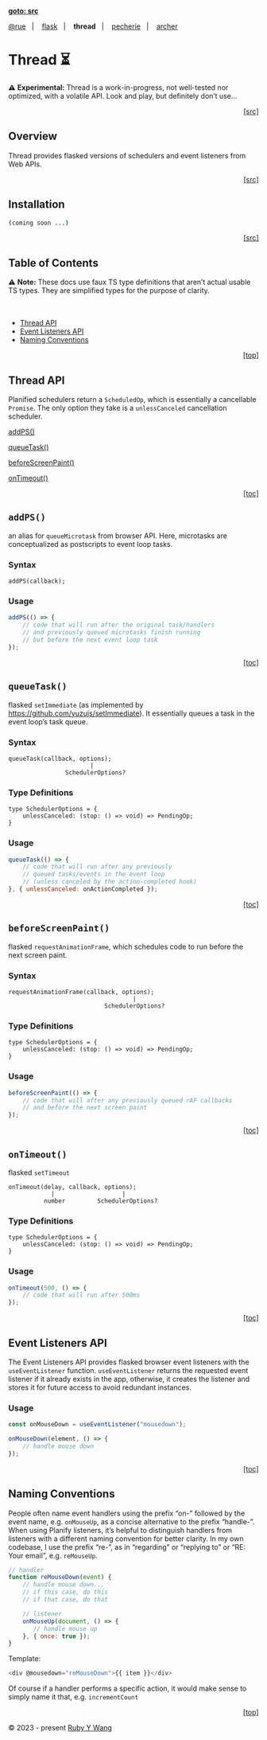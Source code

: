 <nav><a id="readme-top" href="#"><b>goto: src</b></a></nav>

[@rue](https://github.com/ruby-cube/rue#readme-top)  &nbsp;&nbsp;|&nbsp; &nbsp;  [flask](https://github.com/ruby-cube/rue/tree/main/packages/flask#readme-top)  &nbsp;&nbsp;|&nbsp; &nbsp; **thread**  &nbsp;&nbsp;|&nbsp; &nbsp; [pecherie](https://github.com/ruby-cube/rue/tree/main/packages/pecherie#readme-top)  &nbsp;&nbsp;|&nbsp; &nbsp; [archer](https://github.com/ruby-cube/rue/tree/main/packages/archer#readme-top)
# Thread ⏳

<aside>
⚠️ <b>Experimental:</b> Thread is a work-in-progress, not well-tested nor optimized, with a volatile API. Look and play, but definitely don’t use…
</aside>

<p align="right"><a href="#">[src]</a></p>

## Overview

Thread provides flasked versions of schedulers and event listeners from Web APIs.

<p align="right"><a href="#">[src]</a></p>

## Installation

```bash
(coming soon ...)
```
<p align="right"><a href="#">[src]</a></p>

## Table of Contents

<aside>
⚠️ <b>Note:</b> These docs use faux TS type definitions that aren’t actual usable TS types. They are simplified types for the purpose of clarity.
</aside>
</br>
</br>

- [Thread API](#thread-api)
- [Event Listeners API](#event-listeners-api)
- [Naming Conventions](#naming-conventions)
<p align="right"><a href="#readme-top">[top]</a></p>

## Thread API

Planified schedulers return a `ScheduledOp`, which is essentially a cancellable `Promise`. The only option they take is a `unlessCanceled` cancellation scheduler.

[addPS()](#addps) 

[queueTask()](#queuetask)

[beforeScreenPaint()](#beforescreenpaint)

[onTimeout()](#ontimeout)

<p align="right"><a href="#table-of-contents">[toc]</a></p>

## `addPS()` 

an alias for `queueMicrotask` from browser API. Here, microtasks are conceptualized as postscripts to event loop tasks.

### Syntax
```tsx
addPS(callback);
```

### Usage

```js
addPS(() => {
    // code that will run after the original task/handlers 
    // and previously queued microtasks finish running
    // but before the next event loop task
});
```
<p align="right"><a href="#table-of-contents">[toc]</a></p>

## `queueTask()`

flasked `setImmediate` (as implemented by https://github.com/yuzujs/setImmediate). It essentially queues a task in the event loop’s task queue.

### Syntax
```tsx
queueTask(callback, options);
                       |
                SchedulerOptions?
```

### Type Definitions
```tsx
type SchedulerOptions = {
    unlessCanceled: (stop: () => void) => PendingOp;
}
```

### Usage

```js
queueTask(() => {
    // code that will run after any previously 
    // queued tasks/events in the event loop
    // (unless canceled by the action-completed hook)
}, { unlessCanceled: onActionCompleted });
```
<p align="right"><a href="#table-of-contents">[toc]</a></p>

## `beforeScreenPaint()`

flasked `requestAnimationFrame`, which schedules code to run before the next screen paint.

### Syntax
```tsx
requestAnimationFrame(callback, options);
                                   |
                           SchedulerOptions?
```

### Type Definitions
```tsx
type SchedulerOptions = {
    unlessCanceled: (stop: () => void) => PendingOp;
}
```

### Usage

```js
beforeScreenPaint(() => {
    // code that will after any previously queued rAF callbacks
    // and before the next screen paint
});
```
<p align="right"><a href="#table-of-contents">[toc]</a></p>

## `onTimeout()`

flasked `setTimeout`

```tsx
onTimeout(delay, callback, options);
            |                   |
          number         SchedulerOptions?
```

### Type Definitions
```tsx
type SchedulerOptions = {
    unlessCanceled: (stop: () => void) => PendingOp;
}
```

### Usage

```js
onTimeout(500, () => {
    // code that will run after 500ms
});
```

<p align="right"><a href="#table-of-contents">[toc]</a></p>

## Event Listeners API

The Event Listeners API provides flasked browser event listeners with the `useEventListener` function. `useEventListener` returns the requested event listener if it already exists in the app, otherwise, it creates the listener and stores it for future access to avoid redundant instances.

### Usage

```js
const onMouseDown = useEventListener("mousedown");

onMouseDown(element, () => {
    // handle mouse down
});
```
<p align="right"><a href="#table-of-contents">[toc]</a></p>

## Naming Conventions

People often name event handlers using the prefix “on-” followed by the event name, e.g. `onMouseUp`, as a concise alternative to the prefix “handle-”. When using Planify listeners, it’s helpful to distinguish handlers from listeners with a different naming convention for better clarity. In my own codebase, I use the prefix “re-”, as in “regarding” or “replying to” or “RE: Your email”, e.g. `reMouseUp`. 

```js
// handler
function reMouseDown(event) {
    // handle mouse down...
    // if this case, do this
    // if that case, do that

    // listener
    onMouseUp(document, () => {
       // handle mouse up
    }, { once: true });
}
```

Template:

```ts
<div @mousedown="reMouseDown">{{ item }}</div>
```

Of course if a handler performs a specific action, it would make sense to simply name it that, e.g. `incrementCount`

<p align="right"><a href="#readme-top">[top]</a></p>

© 2023 - present [Ruby Y Wang](https://github.com/ruby-cube)
